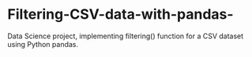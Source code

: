 # Filtering-CSV-data-with-pandas-
Data Science project, implementing filtering() function for a CSV dataset using Python pandas.
